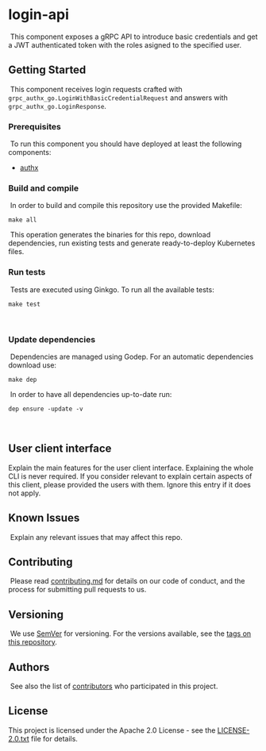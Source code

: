 # login-api
​
This component exposes a gRPC API to introduce basic credentials and get a JWT authenticated token with the roles asigned
to the specified user.
​
## Getting Started
​
This component receives login requests crafted with `grpc_authx_go.LoginWithBasicCredentialRequest` and answers with
`grpc_authx_go.LoginResponse`.
​
### Prerequisites
​
To run this component you should have deployed at least the following components:
​
* [authx](https://github.com/nalej/authx)
​
### Build and compile
​
In order to build and compile this repository use the provided Makefile:
​
```
make all
```
​
This operation generates the binaries for this repo, download dependencies,
run existing tests and generate ready-to-deploy Kubernetes files.
​
### Run tests
​
Tests are executed using Ginkgo. To run all the available tests:
​
```
make test
```
​
### Update dependencies
​
Dependencies are managed using Godep. For an automatic dependencies download use:
​
```
make dep
```
​
In order to have all dependencies up-to-date run:
​
```
dep ensure -update -v
```
​
## User client interface
Explain the main features for the user client interface. Explaining the whole
CLI is never required. If you consider relevant to explain certain aspects of
this client, please provided the users with them.
​
Ignore this entry if it does not apply.
​
## Known Issues
​
Explain any relevant issues that may affect this repo.
​
​
## Contributing
​
Please read [contributing.md](contributing.md) for details on our code of conduct, and the process for submitting pull requests to us.
​
## Versioning
​
We use [SemVer](http://semver.org/) for versioning. For the versions available, see the [tags on this repository](https://github.com/nalej/login-api/tags). 
​
## Authors
​
See also the list of [contributors](https://github.com/nalej/grpc-utils/contributors) who participated in this project.
​
## License

This project is licensed under the Apache 2.0 License - see the [LICENSE-2.0.txt](LICENSE-2.0.txt) file for details.
